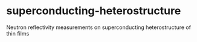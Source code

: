 # superconducting-heterostructure
Neutron reflectivity measurements on superconducting heterostructure of thin films
